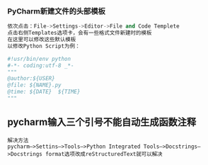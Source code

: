 ### PyCharm新建文件的头部模板

```python
依次点击：File->Settings->Editor->File and Code Templete
点击右侧Templates选项卡，会有一些格式文件新建时的模板
在这里可以修改这些默认模板
以修改Python Script为例：

#!usr/bin/env python
#-*- coding:utf-8 _*-
"""
@author:${USER}
@file: ${NAME}.py
@time: ${DATE}  ${TIME}
"""
```



pycharm输⼊三个引号不能⾃动⽣成函数注释
--------------------------------------------------------
```
解决⽅法
pycharm–>Settins–>Tools–>Python Integrated Tools–>Docstrings–>Docstrings format选项改成reStructuredText就可以解决

```

